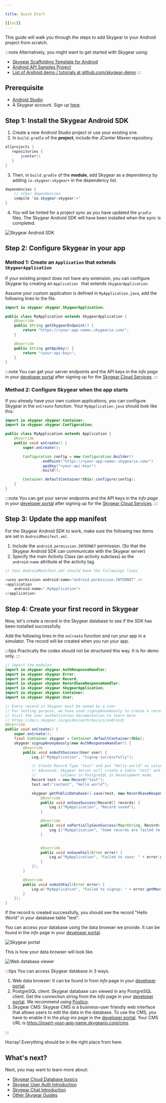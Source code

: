 ```yaml
---

title: Quick Start

[[toc]]
---
```


This guide will walk you through the steps to add Skygear to your Android project from scratch.

:::note
Alternatively, you might want to get started with Skygear using:
* [Skygear Scaffolding Template for Android](https://github.com/SkygearIO/skygear-Scaffolding-Android)
* [Android API Samples Project](https://github.com/SkygearIO/skygear-SDK-Android/tree/master/skygear_example)
* [List of Android demo / tutorials at github.com/skygear-demo](https://github.com/search?q=topic%3Askygear-android+org%3Askygear-demo)
:::

## Prerequisite

- [Android Studio](https://developer.android.com/studio/index.html)
- A Skygear account. Sign up [here](https://portal.skygear.io/signup).

## Step 1: Install the Skygear Android SDK

1. Create a new Android Studio project or use your existing one.
2. In `build.gradle` of the **project**, include the JCenter Maven repository.

```java
allprojects {
   repositories {
       jcenter()
   }
}
```

3. Then, in `build.gradle` of the **module**, add Skygear as a dependency by adding `io.skygear:skygear+` in the dependency list.

```java   
dependencies {
    // other dependencies
    compile 'io.skygear:skygear:+'
}
```

4. You will be hinted for a project sync as you have updated the `gradle` files. The Skygear Android SDK will have been installed when the sync is completed.

![Skygear Android SDK](/assets/android/android-project-sync.png)

## Step 2: Configure Skygear in your app

### Method 1: Create an `Application` that extends `SkygearApplication`

If your existing project does not have any extension, you can configure Skygear by creating an `Application ` that extends `SkygearApplication`.

Assume your custom application is defined in `MyApplication.java`, add the following lines to the file.

```java
import io.skygear.skygear.SkygearApplication;

public class MyApplication extends SkygearApplication {
    @Override
    public String getSkygearEndpoint() {
        return "https://<your-app-name>.skygeario.com/";
    }

    @Override
    public String getApiKey() {
        return "<your-api-key>";
    }
}
```
:::note
You can get your server endpoints and the API keys in the _info page_ in your [developer portal](https://portal.skygear.io/apps) after signing up for the [Skygear Cloud Services](https://portal.skygear.io/signup).
:::

### Method 2: Configure Skygear when the app starts

If you already have your own custom applications, you can configure Skygear in the `onCreate` function. Your `MyApplication.java` should look like this:

```java
import io.skygear.skygear.Container;
import io.skygear.skygear.Configuration;

public class MyApplication extends Application {
    @Override
    public void onCreate() {
        super.onCreate();

        Configuration config = new Configuration.Builder()
                .endPoint("https://<your-app-name>.skygeario.com/")
                .apiKey("<your-api-key>")
                .build();

        Container.defaultContainer(this).configure(config);
    }
}

```

:::note
You can get your server endpoints and the API keys in the _info page_ in your [developer portal](https://portal.skygear.io/apps) after signing up for the [Skygear Cloud Services](https://portal.skygear.io/signup).
:::

## Step 3: Update the app manifest
For the Skygear Android SDK to work, make sure the following two items are set in `AndroidManifest.xml`.

1. Include the `android.permission.INTERNET` permission. (So that the Skygear Android SDK can communicate with the Skygear server)
2. Specify the main Activity Class (an activity subclass) as the `android:name`  attribute at the activity tag.

```java
// Your AndroidManifast.xml should have the followings lines

<uses-permission android:name="android.permission.INTERNET" />
<application
    android:name=".MyApplication">
</application>
```


## Step 4: Create your first record in Skygear
Now, let's create a record in the Skygear database to see if the SDK has been installed successfully.

Add the following lines in the `onCreate` function and run your app in a simulator. The record will be created when you run your app.

:::tips
Practically the codes should not be structured this way. It is for demo only.
:::

```java
// import the modules
import io.skygear.skygear.AuthResponseHandler;
import io.skygear.skygear.Error;
import io.skygear.skygear.Record;
import io.skygear.skygear.RecordSaveResponseHandler;
import io.skygear.skygear.SkygearApplication;
import io.skygear.skygear.Container;
import io.skygear.skygear.User;

// Every record in Skygear must be owned by a user
// For testing purpose, we have used signupAnonmously to create a record
// Visit the user authetication documentation to learn more
// https://docs.skygear.io/guides/auth/basics/android/
@Override
public void onCreate() {
    super.onCreate();
    final Container skygear = Container.defaultContainer(this);
    skygear.signupAnonymously(new AuthResponseHandler() {
        @Override
        public void onAuthSuccess(User user) {
            Log.i("MyApplication", "Signup successfully");

            // Create Record Type "test" and put "Hello world" as value of key "content"
            // Advanced: Skygear Server will create a table "test" and appropriate
            //           columns in PostgreSQL in Development mode.
            Record test = new Record("test");
            test.set("content", "Hello world");

            skygear.getPublicDatabase().save(test, new RecordSaveResponseHandler() {
                @Override
                public void onSaveSuccess(Record[] records) {
                    Log.i("MyApplication", "Record saved");
                }

                @Override
                public void onPartiallySaveSuccess(Map<String, Record> successRecords, Map<String, Error> errors) {
                    Log.i("MyApplication", "Some records are failed to save");   
                }


                @Override
                public void onSaveFail(Error error) {
                    Log.w("MyApplication", "Failed to save: " + error.getMessage(), error);
                }
            });
        }

        @Override
        public void onAuthFail(Error error) {
            Log.w("MyApplication", "Failed to signup: " + error.getMessage(), error);
        }
    });
}
```

If the record is created successfully, you should see the record "Hello World" in your database table "test".

You can access your database using the data browser we provide. It can be found in the _info_ page in your [developer portal](https://portal.skygear.io/apps).

![Skygear portal](/assets/common/open-database-in-web-browser.png)

This is how your data browser will look like.

![Web database viewer](/assets/common/quickstart-database-viewer.png)

:::tips
You can access Skygear database in 3 ways.
1. Web data browser: It can be found in from  _info_ page in your [developer portal](https://portal.skygear.io/apps).
2. PostgreSQL client: Skygear database can viewed in any PostgreSQL client. Get the connection string from the _info_ page in your [developer portal](https://portal.skygear.io/apps). We recommend using [Postico](https://eggerapps.at/postico/).
3. Skygear CMS: Skygear CMS is a business-user friendly web interface that allows users to edit the data in the database. To use the CMS, you have to enable it in the _plug-ins_ page in the [developer portal](https://portal.skygear.io/apps). Your CMS URL is https://insert-your-app-name.skygeario.com/cms.

:::

Hurray! Everything should be in the right place from here.

## What's next?
Next, you may want to learn more about:
* [Skygear Cloud Database basics](https://docs.skygear.io/guides/cloud-db/basics/android/)
* [Skygear User Auth Introduction](https://docs.skygear.io/guides/auth/basics/android/)
* [Skygear Chat Introduction](https://docs.skygear.io/guides/chat/basics/android/)
* [Other Skygear Guides](https://docs.skygear.io/)
